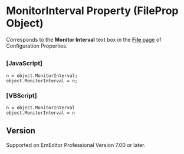 # MonitorInterval Property (FileProp Object)

Corresponds to the **Monitor Interval** text box in the
[**File** page](../../dlg/properties/file/index) of Configuration Properties.

## 

### \[JavaScript\]

```
n = object.MonitorInterval;
object.MonitorInterval = n;
```

### \[VBScript\]

```
n = object.MonitorInterval
object.MonitorInterval = n
```

## Version

Supported on EmEditor Professional Version 7.00 or later.
